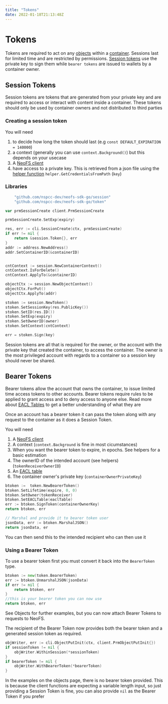 ```yaml
---
title: "Tokens"
date: 2022-01-18T21:13:48Z
---
```


# Tokens

Tokens are required to act on any [objects](objects.md) within a [container](containers.md). Sessions last for limited time and are restricted by permissions. [Session tokens](tokens.md) use the private key to sign them while `bearer tokens` are issued to wallets by a container owner.

## Session Tokens

Session tokens are tokens that are generated from your private key and are required to access or interact with content inside a container. These tokens should only be used by container owners and not distributed to third parties

### Creating a session token

You will need

1. to decide how long the token should last (e.g `const DEFAULT_EXPIRATION = 140000`)
2. a context (generally you can use `context.Background()`) but this depends on your usecase
3. A [NeoFS client](clients.md)
4. have access to a private key. This is retrieved from a json file using the [helper function](helpers.md#get-credentials-from-path) `helper.GetCredentialsFromPath` (`key`)

### Libraries

```go
	"github.com/nspcc-dev/neofs-sdk-go/session"
	"github.com/nspcc-dev/neofs-sdk-go/token"
```

```go
var prmSessionCreate client.PrmSessionCreate

prmSessionCreate.SetExp(expiry)

res, err := cli.SessionCreate(ctx, prmSessionCreate)
if err != nil {
    return &session.Token{}, err
}
addr := address.NewAddress()
addr.SetContainerID(&containerID)


cntContext := session.NewContainerContext()
cntContext.IsForDelete()
cntContext.ApplyTo(&containerID)

objectCtx := session.NewObjectContext()
objectCtx.ForPut()
objectCtx.ApplyTo(addr)

stoken := session.NewToken()
stoken.SetSessionKey(res.PublicKey())
stoken.SetID(res.ID())
stoken.SetExp(expiry)
stoken.SetOwnerID(owner)
stoken.SetContext(cntContext)

err = stoken.Sign(key)
```

Session tokens are all that is required for the owner, or the account with the private key that created the container, to access the container. The owner is the most privileged account with regards to a container so a session key should never be shared.

## Bearer Tokens

Bearer tokens allow the account that owns the container, to issue limited time access tokens to other accounts. Bearer tokens require rules to be applied to grant access and to deny access to anyone else. Read more about [EACL Tables](acl-permissions.md) to get a better understanding of what they are

Once an account has a bearer token it can pass the token along with any request to the container as it does a Session Token.

You will need

1. A [NeoFS client](clients.md)
2. A context (`context.Background` is fine in most cicumstances)
3. When you want the bearer token to expire, in epochs. See helpers for a basic estimation
4. The ownerID of the intended account (see helpers) (`tokenReceiverOwnerID`)
5. An [EACL table](acl-permissions.md)
6. The container owner's private key (`containerOwnerPrivateKey`)

```go
btoken :=  token.NewBearerToken()
btoken.SetLifetime(expire, 0, 0)
btoken.SetOwner(tokenReceiver)
btoken.SetEACLTable(eaclTable)
err := btoken.SignToken(containerOwnerKey)
return btoken, err

// Marshal and provide it to bearer token user
jsonData, err := btoken.MarshalJSON()
return jsonData, er
```

You can then send this to the intended recipient who can then use it

### Using a Bearer Token

To use a bearer token first you must convert it back into the `BearerToken` type.

```go
btoken := new(token.BearerToken)
err := btoken.UnmarshalJSON(jsonData)
if err != nil {
    return btoken, err
}
//this is your bearer token you can now use
return btoken, err
```

See Objects for further examples, but you can now attach Bearer Tokens to requests to NeoFS. 

The recipient of the Bearer Token now provides both the bearer token and a generated session token as required. 
```go
objWriter, err := cli.ObjectPutInit(ctx, client.PrmObjectPutInit{})
if sessionToken != nil {
    objWriter.WithinSession(*sessionToken)
}
if bearerToken != nil {
    objWriter.WithBearerToken(*bearerToken)
}
```

In the examples on the objects page, there is no bearer token provided. This is because the client functions are expecting a variable length input, so just providing a Session Token is fine, you can also provide `nil` as the Bearer Token if you prefer 
